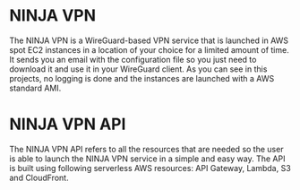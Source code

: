 # NINJA VPN

The NINJA VPN is a WireGuard-based VPN service that is launched in AWS spot EC2 instances in a location of your choice for a limited amount of time. It sends you an email with the configuration file so you just need to download it and use it in your WireGuard client. As you can see in this projects, no logging is done and the instances are launched with a AWS standard AMI.

# NINJA VPN API

The NINJA VPN API refers to all the resources that are needed so the user is able to launch the NINJA VPN service in a simple and easy way. The API is built using following serverless AWS resources: API Gateway, Lambda, S3 and CloudFront.